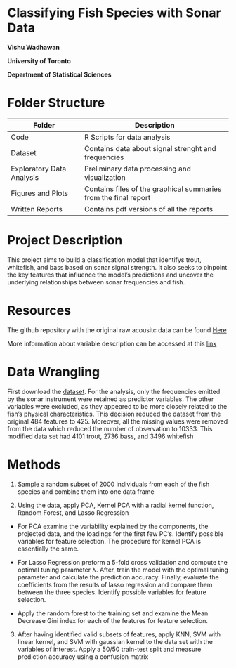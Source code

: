 # Classifying Fish Species with Sonar Data

**Vishu Wadhawan**

**University of Toronto**


**Department of Statistical Sciences**


# Folder Structure
| Folder          | Description | 
|----------------|----------|
| Code  | R Scripts for data analysis      | 
| Dataset |  Contains data about signal strenght and frequencies   |
| Exploratory Data Analysis | Preliminary data processing and visualization      | 
| Figures and Plots         | Contains files of the graphical summaries from the final report    | 
| Written Reports | Contains pdf versions of all the reports |


# Project Description

This project aims to build a classification model that identifys trout, whitefish, and bass based on sonar signal strength. It also seeks to pinpoint the key features that influence the model’s predictions and uncover the underlying relationships between sonar frequencies and fish. 



# Resources

The github repository with the original raw acousitc data can be found [Here](https://github.com/WidebandPingFest/FishTetherExperiment)

More information about variable description can be accessed at this [link](https://support.echoview.com/WebHelp/_Introduction/About_Echoview.htm)

# Data Wrangling
First download the [dataset](https://github.com/vishu-wadhawan/fish_classification/blob/main/Dataset/processed_AnalysisData.csv). For the analysis, only the frequencies emitted by the sonar instrument were retained as
predictor variables. The other variables were excluded, as they appeared to be more closely
related to the fish’s physical characteristics. This decision reduced
the dataset from the original 484 features to 425. Moreover, all the missing values were
removed from the data which reduced the number of observation to 10333. This modified
data set had 4101 trout, 2736 bass, and 3496 whitefish

# Methods

1) Sample a random subset of 2000 individuals from each of the fish species and combine
them into one data frame

3) Using the data, apply PCA, Kernel PCA with a radial kernel function, Random Forest,
and Lasso Regression


 - For PCA examine the variability explained by the components, the projected data,
and the loadings for the first few PC’s. Identify possible variables for feature selection.
The procedure for kernel PCA is essentially the same.

-  For Lasso Regression preform a 5-fold cross validation and compute the optimal tuning
parameter λ. After, train the model with the optimal tuning parameter and calculate
the prediction accuracy. Finally, evaluate the coefficients from the results of lasso
regression and compare them between the three species. Identify possible variables for
feature selection.

-  Apply the random forest to the training set and examine the Mean Decrease Gini index
for each of the features for feature selection.

3) After having identified valid subsets of features, apply KNN, SVM with linear kernel,
and SVM with gaussian kernel to the data set with the variables of interest. Apply a 50/50
train-test split and measure prediction accuracy using a confusion matrix
